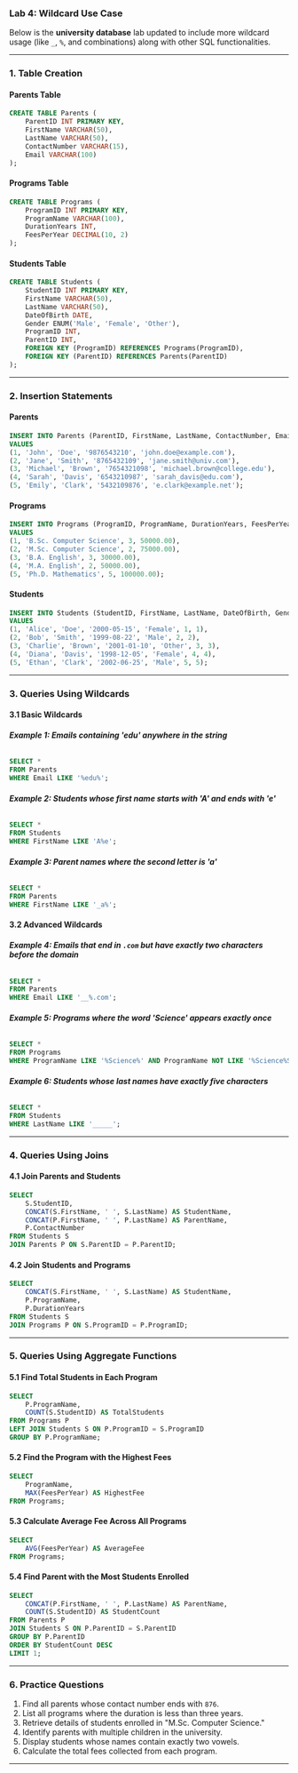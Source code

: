 ### **Lab 4: Wildcard Use Case**

Below is the **university database** lab updated to include more wildcard usage (like `_`, `%`, and combinations) along with other SQL functionalities.

---

### **1. Table Creation**

#### **Parents Table**
```sql
CREATE TABLE Parents (
    ParentID INT PRIMARY KEY,
    FirstName VARCHAR(50),
    LastName VARCHAR(50),
    ContactNumber VARCHAR(15),
    Email VARCHAR(100)
);
```

#### **Programs Table**
```sql
CREATE TABLE Programs (
    ProgramID INT PRIMARY KEY,
    ProgramName VARCHAR(100),
    DurationYears INT,
    FeesPerYear DECIMAL(10, 2)
);
```

#### **Students Table**
```sql
CREATE TABLE Students (
    StudentID INT PRIMARY KEY,
    FirstName VARCHAR(50),
    LastName VARCHAR(50),
    DateOfBirth DATE,
    Gender ENUM('Male', 'Female', 'Other'),
    ProgramID INT,
    ParentID INT,
    FOREIGN KEY (ProgramID) REFERENCES Programs(ProgramID),
    FOREIGN KEY (ParentID) REFERENCES Parents(ParentID)
);
```

---

### **2. Insertion Statements**

#### **Parents**
```sql
INSERT INTO Parents (ParentID, FirstName, LastName, ContactNumber, Email)
VALUES
(1, 'John', 'Doe', '9876543210', 'john.doe@example.com'),
(2, 'Jane', 'Smith', '8765432109', 'jane.smith@univ.com'),
(3, 'Michael', 'Brown', '7654321098', 'michael.brown@college.edu'),
(4, 'Sarah', 'Davis', '6543210987', 'sarah_davis@edu.com'),
(5, 'Emily', 'Clark', '5432109876', 'e.clark@example.net');
```

#### **Programs**
```sql
INSERT INTO Programs (ProgramID, ProgramName, DurationYears, FeesPerYear)
VALUES
(1, 'B.Sc. Computer Science', 3, 50000.00),
(2, 'M.Sc. Computer Science', 2, 75000.00),
(3, 'B.A. English', 3, 30000.00),
(4, 'M.A. English', 2, 50000.00),
(5, 'Ph.D. Mathematics', 5, 100000.00);
```

#### **Students**
```sql
INSERT INTO Students (StudentID, FirstName, LastName, DateOfBirth, Gender, ProgramID, ParentID)
VALUES
(1, 'Alice', 'Doe', '2000-05-15', 'Female', 1, 1),
(2, 'Bob', 'Smith', '1999-08-22', 'Male', 2, 2),
(3, 'Charlie', 'Brown', '2001-01-10', 'Other', 3, 3),
(4, 'Diana', 'Davis', '1998-12-05', 'Female', 4, 4),
(5, 'Ethan', 'Clark', '2002-06-25', 'Male', 5, 5);
```

---

### **3. Queries Using Wildcards**

#### **3.1 Basic Wildcards**

###### **Example 1: Emails containing 'edu' anywhere in the string**
```sql
SELECT *
FROM Parents
WHERE Email LIKE '%edu%';
```

###### **Example 2: Students whose first name starts with 'A' and ends with 'e'**
```sql
SELECT *
FROM Students
WHERE FirstName LIKE 'A%e';
```

###### **Example 3: Parent names where the second letter is 'a'**
```sql
SELECT *
FROM Parents
WHERE FirstName LIKE '_a%';
```

#### **3.2 Advanced Wildcards**

###### **Example 4: Emails that end in `.com` but have exactly two characters before the domain**
```sql
SELECT *
FROM Parents
WHERE Email LIKE '__%.com';
```

###### **Example 5: Programs where the word 'Science' appears exactly once**
```sql
SELECT *
FROM Programs
WHERE ProgramName LIKE '%Science%' AND ProgramName NOT LIKE '%Science%Science%';
```

###### **Example 6: Students whose last names have exactly five characters**
```sql
SELECT *
FROM Students
WHERE LastName LIKE '_____';
```

---

### **4. Queries Using Joins**

#### **4.1 Join Parents and Students**
```sql
SELECT 
    S.StudentID,
    CONCAT(S.FirstName, ' ', S.LastName) AS StudentName,
    CONCAT(P.FirstName, ' ', P.LastName) AS ParentName,
    P.ContactNumber
FROM Students S
JOIN Parents P ON S.ParentID = P.ParentID;
```

#### **4.2 Join Students and Programs**
```sql
SELECT 
    CONCAT(S.FirstName, ' ', S.LastName) AS StudentName,
    P.ProgramName,
    P.DurationYears
FROM Students S
JOIN Programs P ON S.ProgramID = P.ProgramID;
```

---

### **5. Queries Using Aggregate Functions**

#### **5.1 Find Total Students in Each Program**
```sql
SELECT 
    P.ProgramName,
    COUNT(S.StudentID) AS TotalStudents
FROM Programs P
LEFT JOIN Students S ON P.ProgramID = S.ProgramID
GROUP BY P.ProgramName;
```

#### **5.2 Find the Program with the Highest Fees**
```sql
SELECT 
    ProgramName,
    MAX(FeesPerYear) AS HighestFee
FROM Programs;
```

#### **5.3 Calculate Average Fee Across All Programs**
```sql
SELECT 
    AVG(FeesPerYear) AS AverageFee
FROM Programs;
```

#### **5.4 Find Parent with the Most Students Enrolled**
```sql
SELECT 
    CONCAT(P.FirstName, ' ', P.LastName) AS ParentName,
    COUNT(S.StudentID) AS StudentCount
FROM Parents P
JOIN Students S ON P.ParentID = S.ParentID
GROUP BY P.ParentID
ORDER BY StudentCount DESC
LIMIT 1;
```

---

### **6. Practice Questions**

1. Find all parents whose contact number ends with `876`.
2. List all programs where the duration is less than three years.
3. Retrieve details of students enrolled in "M.Sc. Computer Science."
4. Identify parents with multiple children in the university.
5. Display students whose names contain exactly two vowels.
6. Calculate the total fees collected from each program.

---
